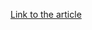 [Link to the article](https://fireeye.com/blog/threat-research/2019/10/shikata-ga-nai-encoder-still-going-strong.html)
